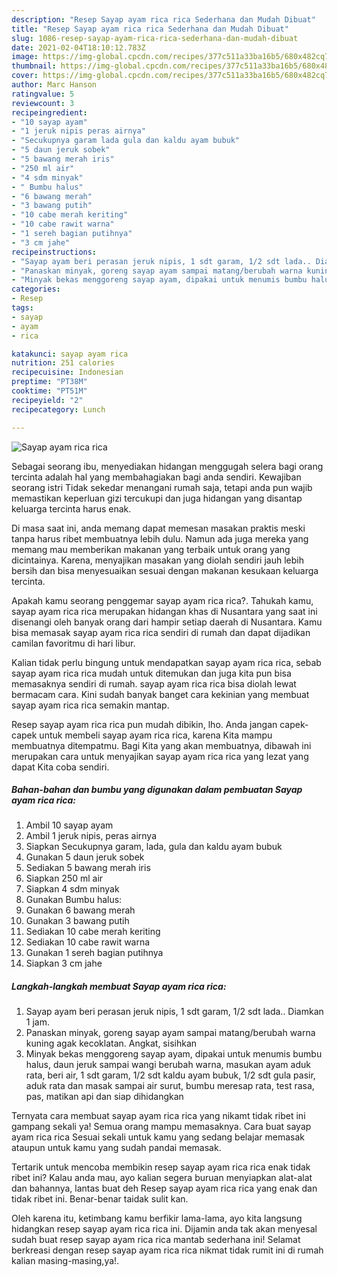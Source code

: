 ```yaml
---
description: "Resep Sayap ayam rica rica Sederhana dan Mudah Dibuat"
title: "Resep Sayap ayam rica rica Sederhana dan Mudah Dibuat"
slug: 1086-resep-sayap-ayam-rica-rica-sederhana-dan-mudah-dibuat
date: 2021-02-04T18:10:12.783Z
image: https://img-global.cpcdn.com/recipes/377c511a33ba16b5/680x482cq70/sayap-ayam-rica-rica-foto-resep-utama.jpg
thumbnail: https://img-global.cpcdn.com/recipes/377c511a33ba16b5/680x482cq70/sayap-ayam-rica-rica-foto-resep-utama.jpg
cover: https://img-global.cpcdn.com/recipes/377c511a33ba16b5/680x482cq70/sayap-ayam-rica-rica-foto-resep-utama.jpg
author: Marc Hanson
ratingvalue: 5
reviewcount: 3
recipeingredient:
- "10 sayap ayam"
- "1 jeruk nipis peras airnya"
- "Secukupnya garam lada gula dan kaldu ayam bubuk"
- "5 daun jeruk sobek"
- "5 bawang merah iris"
- "250 ml air"
- "4 sdm minyak"
- " Bumbu halus"
- "6 bawang merah"
- "3 bawang putih"
- "10 cabe merah keriting"
- "10 cabe rawit warna"
- "1 sereh bagian putihnya"
- "3 cm jahe"
recipeinstructions:
- "Sayap ayam beri perasan jeruk nipis, 1 sdt garam, 1/2 sdt lada.. Diamkan 1 jam."
- "Panaskan minyak, goreng sayap ayam sampai matang/berubah warna kuning agak kecoklatan. Angkat, sisihkan"
- "Minyak bekas menggoreng sayap ayam, dipakai untuk menumis bumbu halus, daun jeruk sampai wangi berubah warna, masukan ayam aduk rata, beri air, 1 sdt garam, 1/2 sdt kaldu ayam bubuk, 1/2 sdt gula pasir, aduk rata dan masak sampai air surut, bumbu meresap rata, test rasa, pas, matikan api dan siap dihidangkan"
categories:
- Resep
tags:
- sayap
- ayam
- rica

katakunci: sayap ayam rica 
nutrition: 251 calories
recipecuisine: Indonesian
preptime: "PT38M"
cooktime: "PT51M"
recipeyield: "2"
recipecategory: Lunch

---
```



![Sayap ayam rica rica](https://img-global.cpcdn.com/recipes/377c511a33ba16b5/680x482cq70/sayap-ayam-rica-rica-foto-resep-utama.jpg)

Sebagai seorang ibu, menyediakan hidangan menggugah selera bagi orang tercinta adalah hal yang membahagiakan bagi anda sendiri. Kewajiban seorang istri Tidak sekedar menangani rumah saja, tetapi anda pun wajib memastikan keperluan gizi tercukupi dan juga hidangan yang disantap keluarga tercinta harus enak.

Di masa  saat ini, anda memang dapat memesan masakan praktis meski tanpa harus ribet membuatnya lebih dulu. Namun ada juga mereka yang memang mau memberikan makanan yang terbaik untuk orang yang dicintainya. Karena, menyajikan masakan yang diolah sendiri jauh lebih bersih dan bisa menyesuaikan sesuai dengan makanan kesukaan keluarga tercinta. 



Apakah kamu seorang penggemar sayap ayam rica rica?. Tahukah kamu, sayap ayam rica rica merupakan hidangan khas di Nusantara yang saat ini disenangi oleh banyak orang dari hampir setiap daerah di Nusantara. Kamu bisa memasak sayap ayam rica rica sendiri di rumah dan dapat dijadikan camilan favoritmu di hari libur.

Kalian tidak perlu bingung untuk mendapatkan sayap ayam rica rica, sebab sayap ayam rica rica mudah untuk ditemukan dan juga kita pun bisa memasaknya sendiri di rumah. sayap ayam rica rica bisa diolah lewat bermacam cara. Kini sudah banyak banget cara kekinian yang membuat sayap ayam rica rica semakin mantap.

Resep sayap ayam rica rica pun mudah dibikin, lho. Anda jangan capek-capek untuk membeli sayap ayam rica rica, karena Kita mampu membuatnya ditempatmu. Bagi Kita yang akan membuatnya, dibawah ini merupakan cara untuk menyajikan sayap ayam rica rica yang lezat yang dapat Kita coba sendiri.

<!--inarticleads1-->

##### Bahan-bahan dan bumbu yang digunakan dalam pembuatan Sayap ayam rica rica:

1. Ambil 10 sayap ayam
1. Ambil 1 jeruk nipis, peras airnya
1. Siapkan Secukupnya garam, lada, gula dan kaldu ayam bubuk
1. Gunakan 5 daun jeruk sobek
1. Sediakan 5 bawang merah iris
1. Siapkan 250 ml air
1. Siapkan 4 sdm minyak
1. Gunakan  Bumbu halus:
1. Gunakan 6 bawang merah
1. Gunakan 3 bawang putih
1. Sediakan 10 cabe merah keriting
1. Sediakan 10 cabe rawit warna
1. Gunakan 1 sereh bagian putihnya
1. Siapkan 3 cm jahe




<!--inarticleads2-->

##### Langkah-langkah membuat Sayap ayam rica rica:

1. Sayap ayam beri perasan jeruk nipis, 1 sdt garam, 1/2 sdt lada.. Diamkan 1 jam.
1. Panaskan minyak, goreng sayap ayam sampai matang/berubah warna kuning agak kecoklatan. Angkat, sisihkan
1. Minyak bekas menggoreng sayap ayam, dipakai untuk menumis bumbu halus, daun jeruk sampai wangi berubah warna, masukan ayam aduk rata, beri air, 1 sdt garam, 1/2 sdt kaldu ayam bubuk, 1/2 sdt gula pasir, aduk rata dan masak sampai air surut, bumbu meresap rata, test rasa, pas, matikan api dan siap dihidangkan




Ternyata cara membuat sayap ayam rica rica yang nikamt tidak ribet ini gampang sekali ya! Semua orang mampu memasaknya. Cara buat sayap ayam rica rica Sesuai sekali untuk kamu yang sedang belajar memasak ataupun untuk kamu yang sudah pandai memasak.

Tertarik untuk mencoba membikin resep sayap ayam rica rica enak tidak ribet ini? Kalau anda mau, ayo kalian segera buruan menyiapkan alat-alat dan bahannya, lantas buat deh Resep sayap ayam rica rica yang enak dan tidak ribet ini. Benar-benar taidak sulit kan. 

Oleh karena itu, ketimbang kamu berfikir lama-lama, ayo kita langsung hidangkan resep sayap ayam rica rica ini. Dijamin anda tak akan menyesal sudah buat resep sayap ayam rica rica mantab sederhana ini! Selamat berkreasi dengan resep sayap ayam rica rica nikmat tidak rumit ini di rumah kalian masing-masing,ya!.

